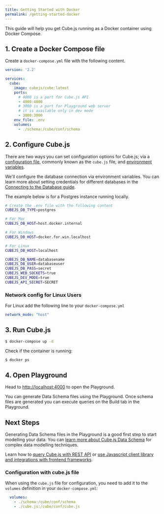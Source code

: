 ```yaml
---
title: Getting Started with Docker
permalink: /getting-started-docker
---
```


[link-connecting-to-the-database]: /connecting-to-the-database
[link-cubejs-schema]: /getting-started-cubejs-schema
[link-rest-api]: /rest-api
[link-frontend-introduction]: /frontend-introduction
[link-config]: /config
[link-env-vars]: /reference/environment-variables

This guide will help you get Cube.js running as a Docker container using Docker Compose.

## 1. Create a Docker Compose file

Create a `docker-compose.yml` file with the following content.

```yaml
version: '2.2'

services:
  cube:
    image: cubejs/cube:latest
    ports:
      # 4000 is a port for Cube.js API
      - 4000:4000
      # 3000 is a port for Playground web server
      # it is available only in dev mode
      - 3000:3000
    env_file: .env
    volumes:
      - ./schema:/cube/conf/schema
```

## 2. Configure Cube.js

There are two ways you can set configuration options for Cube.js; via a [configuration file][link-config], commonly known as the `cube.js` file, and [environment variables][link-env-vars].

We'll configure the database connection via environment variables. You can learn more about setting credentials for different databases in the [Connecting to the Database guide][link-connecting-to-the-database].

The example below is for a Postgres instance running locally. 

```bash
# Create the .env file with the following content
CUBEJS_DB_TYPE=postgres

# For Mac
CUBEJS_DB_HOST=host.docker.internal

# For Windows
CUBEJS_DB_HOST=docker.for.win.localhost

# For Linux
CUBEJS_DB_HOST=localhost

CUBEJS_DB_NAME=databasename
CUBEJS_DB_USER=databaseuser
CUBEJS_DB_PASS=secret
CUBEJS_WEB_SOCKETS=true
CUBEJS_DEV_MODE=true
CUBEJS_API_SECRET=SECRET
```

### Network config for Linux Users

For Linux add the following line to your `docker-compose.yml` 

```yaml
network_mode: "host"
```

## 3. Run Cube.js

```bash
$ docker-compose up -d
```

Check if the container is running:

```bash
$ docker ps
```

## 4. Open Playground

Head to [http://localhost:4000](http://localhost:8080/console) to open the Playground.

You can generate Data Schema files using the Playground. Once schema files are
generated you can execute queries on the Build tab in the Playground.

## Next Steps

Generating Data Schema files in the Playground is a good first step to start modelling your data. You can [learn more about Cube.js Data Schema][link-cubejs-schema] for complex data
modelling techniques.

Learn how to [query Cube.js with REST API][link-rest-api] or [use Javascript client library and
integrations with frontend frameworks][link-frontend-introduction].

### Configuration with cube.js file

When using the `cube.js` file for configuration, you need to add it
to the `volumes` definition in your `docker-compose.yml`:

```yaml
  volumes:
    - ./schema:/cube/conf/schema
    - ./cube.js:/cube/conf/cube.js
```


